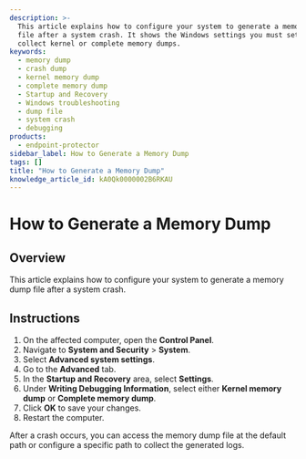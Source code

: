 ```yaml
---
description: >-
  This article explains how to configure your system to generate a memory dump
  file after a system crash. It shows the Windows settings you must set to
  collect kernel or complete memory dumps.
keywords:
  - memory dump
  - crash dump
  - kernel memory dump
  - complete memory dump
  - Startup and Recovery
  - Windows troubleshooting
  - dump file
  - system crash
  - debugging
products:
  - endpoint-protector
sidebar_label: How to Generate a Memory Dump
tags: []
title: "How to Generate a Memory Dump"
knowledge_article_id: kA0Qk0000002B6RKAU
---
```


# How to Generate a Memory Dump

## Overview

This article explains how to configure your system to generate a memory dump file after a system crash.

## Instructions

1. On the affected computer, open the **Control Panel**.
2. Navigate to **System and Security** > **System**.
3. Select **Advanced system settings**.
4. Go to the **Advanced** tab.
5. In the **Startup and Recovery** area, select **Settings**.
6. Under **Writing Debugging Information**, select either **Kernel memory dump** or **Complete memory dump**.
7. Click **OK** to save your changes.
8. Restart the computer.

After a crash occurs, you can access the memory dump file at the default path or configure a specific path to collect the generated logs.
